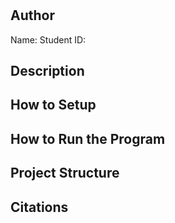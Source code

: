 # <project title>

## Author
Name: <first and last name>
Student ID: <UTS student id>

## Description
<What your application does>
<Some of the challenges you faced>
<Some of the features you hope to implement in the future>

## How to Setup
<Provide a step-by-step description of how to get the development environment set and running.>
<Which Python version you used>
<Which packages and version you used>

## How to Run the Program
<Provide instructions and examples>

## Project Structure
<List all folders and files of this project and provide quick description for each of them>

## Citations
<Mention authors and provide links code you source externally>
